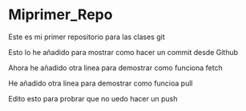 # Miprimer_Repo
Este es mi primer repositorio para las clases git

Esto lo he añadido para mostrar como hacer un commit desde Github

Ahora he añadido otra linea para demostrar como funciona fetch

He añadido otra linea para demostrar como funcioa pull

Edito esto para probrar que no uedo hacer un push
